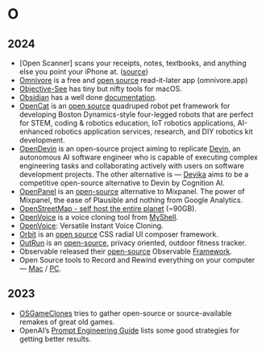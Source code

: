 # O

## 2024

- [Open Scanner] scans your receipts, notes, textbooks, and anything else you point your iPhone at. ([source](https://github.com/pencilresearch/OpenScanner))
- [Omnivore](https://omnivore.app/) is a free and [open source](https://github.com/omnivore-app) read-it-later app (omnivore.app)
- [Objective-See](https://objective-see.org/) has tiny but nifty tools for macOS.
- [Obsidian](https://obsidian.md/) has a well done [documentation](https://help.obsidian.md/).
- [OpenCat](https://www.petoi.com/pages/opencat-open-source-robot-pet-framework) is an [open source](https://github.com/PetoiCamp/OpenCat) quadruped robot pet framework for developing Boston Dynamics-style four-legged robots that are perfect for STEM, coding & robotics education, IoT robotics applications, AI-enhanced robotics application services, research, and DIY robotics kit development.
- [OpenDevin](https://github.com/OpenDevin/OpenDevin) is an open-source project aiming to replicate [Devin](https://www.cognition-labs.com/introducing-devin), an autonomous AI software engineer who is capable of executing complex engineering tasks and collaborating actively with users on software development projects. The other alternative is — [Devika](https://github.com/stitionai/devika) aims to be a competitive open-source alternative to Devin by Cognition AI.
- [OpenPanel](https://openpanel.dev) is an [open-source](https://github.com/Openpanel-dev/openpanel) alternative to Mixpanel. The power of Mixpanel, the ease of Plausible and nothing from Google Analytics.
- [OpenStreetMap - self host the entire planet](https://gist.github.com/markuman/230af4cc11333ca3efc22eed60575adc) (~90GB).
- [OpenVoice](https://github.com/myshell-ai/OpenVoice) is a voice cloning tool from [MyShell](https://myshell.ai).
- [OpenVoice](https://research.myshell.ai/open-voice): Versatile Instant Voice Cloning.
- [Orbit](https://zumerlab.github.io/orbit-docs/) is an [open source](https://github.com/zumerlab/orbit) CSS radial UI composer framework.
- [OutRun](https://outrun.tadris.de) is an [open-source](https://github.com/timfraedrich/OutRun), privacy oriented, outdoor fitness tracker.
- Observable released their [open-source](https://github.com/observablehq/framework) Observable [Framework](https://observablehq.com/framework/).
- Open Source tools to Record and Rewind everything on your computer — [Mac](https://rem.ing) / [PC](https://github.com/yuka-friends/Windrecorder).

## 2023

- [OSGameClones](https://osgameclones.com) tries to gather open-source or source-available remakes of great old games.
- OpenAI’s [Prompt Engineering Guide](https://platform.openai.com/docs/guides/prompt-engineering) lists some good strategies for getting better results.

